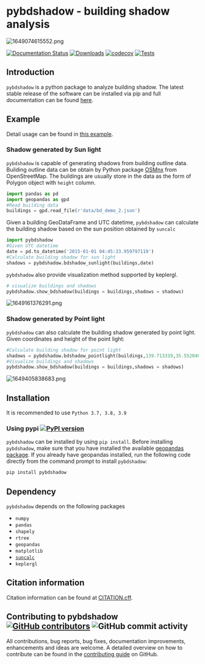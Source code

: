 # pybdshadow - building shadow analysis

![1649074615552.png](https://github.com/ni1o1/pybdshadow/raw/main/image/README/1649074615552.png)

[![Documentation Status](https://readthedocs.org/projects/pybdshadow/badge/?version=latest)](https://pybdshadow.readthedocs.io/en/latest/?badge=latest) [![Downloads](https://pepy.tech/badge/pybdshadow)](https://pepy.tech/project/pybdshadow) [![codecov](https://codecov.io/gh/ni1o1/pybdshadow/branch/main/graph/badge.svg?token=GLAVYYCD9L)](https://codecov.io/gh/ni1o1/pybdshadow) [![Tests](https://github.com/ni1o1/pybdshadow/actions/workflows/tests.yml/badge.svg)](https://github.com/ni1o1/pybdshadow/actions/workflows/tests.yml)

## Introduction

`pybdshadow` is a python package to analyze building shadow.
The latest stable release of the software can be installed via pip and full documentation can be found [here](https://pybdshadow.readthedocs.io/en/latest/).

## Example

Detail usage can be found in [this example](https://github.com/ni1o1/pybdshadow/blob/main/example/example.ipynb).

### Shadow generated by Sun light

`pybdshadow` is capable of generating shadows from building outline data. Building outline data can be obtain by Python package [OSMnx](https://osmnx.readthedocs.io/en/stable/) from OpenStreetMap.
The buildings are usually store in the data as the form of Polygon object with `height` column.

```python
import pandas as pd
import geopandas as gpd
#Read building data
buildings = gpd.read_file(r'data/bd_demo_2.json')
```

Given a building GeoDataFrame and UTC datetime, `pybdshadow` can calculate the building shadow based on the sun position obtained by `suncalc`

```python
import pybdshadow
#Given UTC datetime
date = pd.to_datetime('2015-01-01 04:45:33.959797119')
#Calculate building shadow for sun light
shadows = pybdshadow.bdshadow_sunlight(buildings,date)
```

`pybdshadow` also provide visualization method supported by keplergl.

```python
# visualize buildings and shadows
pybdshadow.show_bdshadow(buildings = buildings,shadows = shadows)
```

![1649161376291.png](https://github.com/ni1o1/pybdshadow/raw/main/image/README/1649161376291_1.png)

### Shadow generated by Point light

`pybdshadow` can also calculate the building shadow generated by point light. Given coordinates and height of the point light:

```python
#Calculate building shadow for point light
shadows = pybdshadow.bdshadow_pointlight(buildings,139.713319,35.552040,200)
#Visualize buildings and shadows
pybdshadow.show_bdshadow(buildings = buildings,shadows = shadows)
```

![1649405838683.png](https://github.com/ni1o1/pybdshadow/raw/main/image/README/1649405838683_1.png)

## Installation

It is recommended to use `Python 3.7, 3.8, 3.9`

### Using pypi [![PyPI version](https://badge.fury.io/py/pybdshadow.svg)](https://badge.fury.io/py/pybdshadow)

`pybdshadow` can be installed by using `pip install`. Before installing `pybdshadow`, make sure that you have installed the available [geopandas package](https://geopandas.org/en/stable/getting_started/install.html). If you already have geopandas installed, run the following code directly from the command prompt to install `pybdshadow`:

```python
pip install pybdshadow
```

## Dependency

`pybdshadow` depends on the following packages

* `numpy`
* `pandas`
* `shapely`
* `rtree`
* `geopandas`
* `matplotlib`
* [`suncalc`](https://github.com/kylebarron/suncalc-py)
* `keplergl`

## Citation information

Citation information can be found at [CITATION.cff](https://github.com/ni1o1/pybdshadow/blob/main/CITATION.cff).

## Contributing to pybdshadow [![GitHub contributors](https://img.shields.io/github/contributors/ni1o1/pybdshadow.svg)](https://github.com/ni1o1/pybdshadow/graphs/contributors) ![GitHub commit activity](https://img.shields.io/github/commit-activity/m/ni1o1/pybdshadow)

All contributions, bug reports, bug fixes, documentation improvements, enhancements and ideas are welcome. A detailed overview on how to contribute can be found in the [contributing guide](https://github.com/ni1o1/pybdshadow/blob/master/CONTRIBUTING.md) on GitHub.
